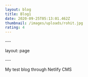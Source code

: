 ```yaml
---
layout: blog
title: Blog1
date: 2020-09-25T05:13:01.462Z
thumbnail: /images/uploads/rohit.jpg
rating: 4
---
```

\---

layout: page

\---

My test blog through Netlify CMS